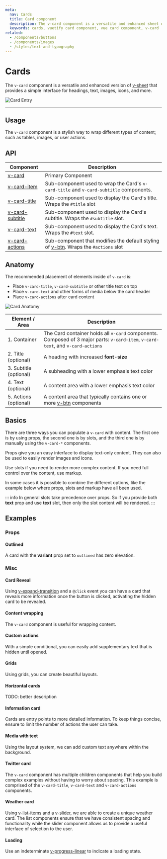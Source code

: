 ```yaml
---
meta:
  nav: Cards
  title: Card component
  description: The v-card component is a versatile and enhanced sheet of paper that provides a simple interface for headings, text, images, and actions.
  keywords: cards, vuetify card component, vue card component, v-card
related:
  - /components/buttons
  - /components/images
  - /styles/text-and-typography
---
```


# Cards

 The `v-card` component is a versatile and enhanced version of [v-sheet](/components/sheets/) that provides a simple interface for headings, text, images, icons, and more.

![Card Entry](https://cdn.vuetifyjs.com/docs/images/components-temp/v-card/v-card-entry.png)

---

## Usage

The `v-card` component is a stylish way to wrap different types of content; such as tables, images, or user actions.

<usage name="v-card" />

<entry />

## API

| Component | Description |
| - | - |
| [v-card](/api/v-card/) | Primary Component |
| [v-card-item](/api/v-card-item/) | Sub-component used to wrap the Card's `v-card-title` and `v-card-subtitle` components. |
| [v-card-title](/api/v-card-title/) | Sub-component used to display the Card's title. Wraps the `#title` slot |
| [v-card-subtitle](/api/v-card-subtitle/) | Sub-component used to display the Card's subtitle. Wraps the `#subtitle` slot. |
| [v-card-text](/api/v-card-text/) | Sub-component used to display the Card's text. Wraps the `#text` slot. |
| [v-card-actions](/api/v-card-actions/) | Sub-component that modifies the default styling of [v-btn](/components/buttons/). Wraps the `#actions` slot |

## Anatomy

The recommended placement of elements inside of `v-card` is:

* Place `v-card-title`, `v-card-subtitle` or other title text on top
* Place `v-card-text` and other forms of media below the card header
* Place `v-card-actions` after card content

![Card Anatomy](https://cdn.vuetifyjs.com/docs/images/components-temp/v-card/v-card-anatomy.png)

| Element / Area | Description |
| - | - |
| 1. Container | The Card container holds all `v-card` components. Composed of 3 major parts: `v-card-item`, `v-card-text`, and `v-card-actions` |
| 2. Title (optional) | A heading with increased **font-size** |
| 3. Subtitle (optional) | A subheading with a lower emphasis text color |
| 4. Text (optional) | A content area with a lower emphasis text color |
| 5. Actions (optional) | A content area that typically contains one or more [v-btn](/components/buttons) components |

<api-inline hide-links />

## Basics

There are three ways you can populate a `v-card` with content. The first one is by using props, the second one is by slots, and the third one is by manually using the `v-card-*` components.

<example file="v-card/basics-content" />

Props give you an easy interface to display text-only content. They can also be used to easily render images and icons.

Use slots if you need to render more complex content. If you need full control over the content, use markup.

In some cases it is possible to combine the different options, like the example below where props, slots and markup have all been used.

::: info
  In general slots take precedence over props. So if you provide both **text** prop and use **text** slot, then only the slot content will be rendered.
:::

<example file="v-card/basics-combine" />

## Examples

### Props

#### Outlined

A card with the **variant** prop set to `outlined` has zero elevation.

<example file="v-card/prop-outlined" />

### Misc

#### Card Reveal

Using [v-expand-transition](/api/v-expand-transition/) and a `@click` event you can have a card that reveals more information once the button is clicked, activating the hidden card to be revealed.

<example file="v-card/misc-card-reveal" />

#### Content wrapping

The `v-card` component is useful for wrapping content.

<example file="v-card/misc-content-wrapping" />

#### Custom actions

With a simple conditional, you can easily add supplementary text that is hidden until opened.

<example file="v-card/misc-custom-actions" />

#### Grids

Using grids, you can create beautiful layouts.

<example file="v-card/misc-grids" />

#### Horizontal cards

TODO: better description

<example file="v-card/misc-horizontal-cards" />

#### Information card

Cards are entry points to more detailed information. To keep things concise, ensure to limit the number of actions the user can take.

<example file="v-card/misc-information-card" />

#### Media with text

Using the layout system, we can add custom text anywhere within the background.

<example file="v-card/misc-media-with-text" />

#### Twitter card

The `v-card` component has multiple children components that help you build complex examples without having to worry about spacing. This example is comprised of the `v-card-title`, `v-card-text` and `v-card-actions` components.

<example file="v-card/misc-twitter-card" />

#### Weather card

Using [v-list-items](/components/lists) and a [v-slider](/components/sliders), we are able to create a unique weather card. The list components ensure that we have consistent spacing and functionality while the slider component allows us to provide a useful interface of selection to the user.

<example file="v-card/misc-weather-card" />

#### Loading

Use an indeterminate [v-progress-linear](/components/progress-linear) to indicate a loading state.

<example file="v-card/prop-loading" />
